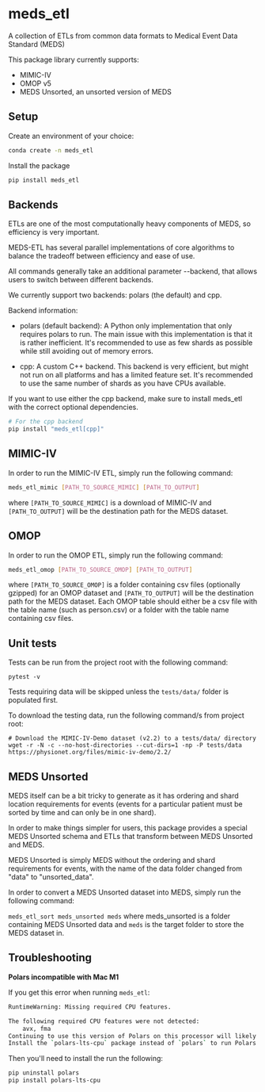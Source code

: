 # meds_etl

A collection of ETLs from common data formats to Medical Event Data Standard (MEDS)

This package library currently supports:

- MIMIC-IV
- OMOP v5
- MEDS Unsorted, an unsorted version of MEDS

## Setup
Create an environment of your choice:
```bash
conda create -n meds_etl
```
Install the package
```bash
pip install meds_etl
```

## Backends

ETLs are one of the most computationally heavy components of MEDS, so efficiency is very important.

MEDS-ETL has several parallel implementations of core algorithms to balance the tradeoff between efficiency and ease of use.

All commands generally take an additional parameter --backend, that allows users to switch between different backends.

We currently support two backends: polars (the default) and cpp.

Backend information:

- polars (default backend): A Python only implementation that only requires polars to run. The main issue with this implementation is that it is rather inefficient. It's recommended to use as few shards as possible while still avoiding out of memory errors.

- cpp: A custom C++ backend. This backend is very efficient, but might not run on all platforms and has a limited feature set. It's recommended to use the same number of shards as you have CPUs available.

If you want to use either the cpp backend, make sure to install meds_etl with the correct optional dependencies.

```bash
# For the cpp backend
pip install "meds_etl[cpp]"
```

## MIMIC-IV

In order to run the MIMIC-IV ETL, simply run the following command:

```bash
meds_etl_mimic [PATH_TO_SOURCE_MIMIC] [PATH_TO_OUTPUT]
```

where `[PATH_TO_SOURCE_MIMIC]` is a download of MIMIC-IV and `[PATH_TO_OUTPUT]` will be the destination path for the MEDS dataset.

## OMOP

In order to run the OMOP ETL, simply run the following command:

```bash
meds_etl_omop [PATH_TO_SOURCE_OMOP] [PATH_TO_OUTPUT]
```

where `[PATH_TO_SOURCE_OMOP]` is a folder containing csv files (optionally gzipped) for an OMOP dataset and `[PATH_TO_OUTPUT]` will be the destination path for the MEDS dataset. Each OMOP table should either be a csv file with the table name (such as person.csv) or a folder with the table name containing csv files.

## Unit tests

Tests can be run from the project root with the following command:

```
pytest -v
```

Tests requiring data will be skipped unless the `tests/data/` folder is populated first.

To download the testing data, run the following command/s from project root:

```
# Download the MIMIC-IV-Demo dataset (v2.2) to a tests/data/ directory
wget -r -N -c --no-host-directories --cut-dirs=1 -np -P tests/data https://physionet.org/files/mimic-iv-demo/2.2/
```

## MEDS Unsorted

MEDS itself can be a bit tricky to generate as it has ordering and shard location requirements for events (events for a particular patient must be sorted by time and can only be in one shard).

In order to make things simpler for users, this package provides a special MEDS Unsorted schema and ETLs that transform between MEDS Unsorted and MEDS.

MEDS Unsorted is simply MEDS without the ordering and shard requirements for events, with the name of the data folder changed from "data" to "unsorted_data".

In order to convert a MEDS Unsorted dataset into MEDS, simply run the following command:

`meds_etl_sort meds_unsorted meds` where meds_unsorted is a folder containing MEDS Unsorted data and `meds` is the target folder to store the MEDS dataset in.

## Troubleshooting

**Polars incompatible with Mac M1**

If you get this error when running `meds_etl`:

```bash
RuntimeWarning: Missing required CPU features.

The following required CPU features were not detected:
    avx, fma
Continuing to use this version of Polars on this processor will likely result in a crash.
Install the `polars-lts-cpu` package instead of `polars` to run Polars with better compatibility.
```

Then you'll need to install the run the following:

```bash
pip uninstall polars
pip install polars-lts-cpu
```
